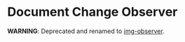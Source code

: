Document Change Observer
========================

**WARNING**: Deprecated and renamed to [img-observer](https://www.npmjs.com/package/img-observer).
